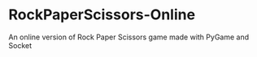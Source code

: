 # RockPaperScissors-Online
An online version of Rock Paper Scissors game made with PyGame and Socket
